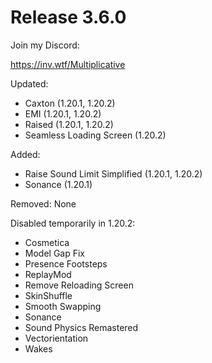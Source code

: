 # Release 3.6.0

Join my Discord:

https://inv.wtf/Multiplicative

Updated:
- Caxton (1.20.1, 1.20.2)
- EMI (1.20.1, 1.20.2)
- Raised (1.20.1, 1.20.2)
- Seamless Loading Screen (1.20.2)

Added:
- Raise Sound Limit Simplified (1.20.1, 1.20.2)
- Sonance (1.20.1)

Removed:
None

Disabled temporarily in 1.20.2:
- Cosmetica
- Model Gap Fix
- Presence Footsteps
- ReplayMod
- Remove Reloading Screen
- SkinShuffle
- Smooth Swapping
- Sonance
- Sound Physics Remastered
- Vectorientation
- Wakes
